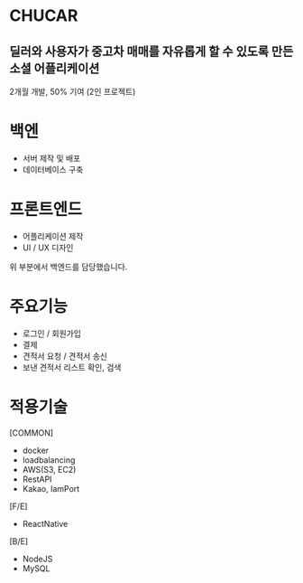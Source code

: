 # CHUCAR
## 딜러와 사용자가 중고차 매매를 자유롭게 할 수 있도록 만든 소셜 어플리케이션
2개월 개발, 50% 기여 (2인 프로젝트)

# 백엔
* 서버 제작 및 배포
* 데이터베이스 구축

# 프론트엔드
* 어플리케이션 제작
* UI / UX 디자인

위 부분에서 백엔드를 담당했습니다.

# 주요기능

* 로그인 / 회원가입
* 결제
* 견적서 요청 / 견적서 송신
* 보낸 견적서 리스트 확인, 검색

# 적용기술

[COMMON]
* docker
* loadbalancing
* AWS(S3, EC2)
* RestAPI
* Kakao, IamPort

[F/E]
* ReactNative

[B/E]
* NodeJS
* MySQL
